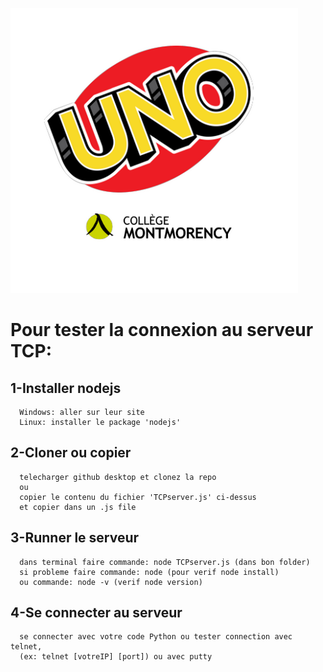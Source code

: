 ![logo](smallLogo.png)
# Pour tester la connexion au serveur TCP:
## 1-Installer nodejs
      Windows: aller sur leur site
      Linux: installer le package 'nodejs'

## 2-Cloner ou copier
      telecharger github desktop et clonez la repo
      ou
      copier le contenu du fichier 'TCPserver.js' ci-dessus
      et copier dans un .js file

## 3-Runner le serveur
      dans terminal faire commande: node TCPserver.js (dans bon folder)
      si probleme faire commande: node (pour verif node install)
      ou commande: node -v (verif node version)

## 4-Se connecter au serveur
      se connecter avec votre code Python ou tester connection avec telnet,
      (ex: telnet [votreIP] [port]) ou avec putty
      

